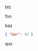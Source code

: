 biz

<!-- markdown-interpolate: cat file.md -->
foo
<!-- end -->

baz

<!-- ```json markdown-interpolate: node script.js -->
```json
{ "bar": 42 }
```
<!-- ``` end -->

qux
